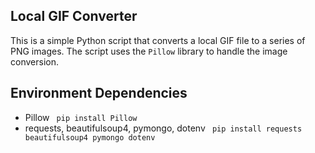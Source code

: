 ## Local GIF Converter
This is a simple Python script that converts a local GIF file to a series of PNG images. The script uses the `Pillow` library to handle the image conversion.

## Environment Dependencies
- Pillow 
` pip install Pillow`
- requests, beautifulsoup4, pymongo, dotenv
` pip install requests beautifulsoup4 pymongo dotenv`